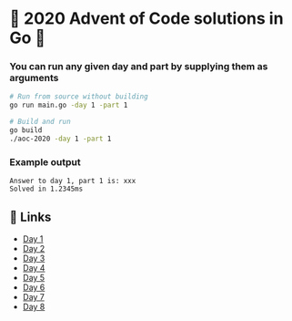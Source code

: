 # :gift: 2020 Advent of Code solutions in Go :gift:

### You can run any given day and part by supplying them as arguments
```bash
# Run from source without building
go run main.go -day 1 -part 1

# Build and run
go build
./aoc-2020 -day 1 -part 1
```

### Example output
```
Answer to day 1, part 1 is: xxx
Solved in 1.2345ms
```

## :christmas_tree: Links
* [Day 1](day/one/one.go) 
* [Day 2](day/two/two.go)
* [Day 3](day/three/three.go)
* [Day 4](day/four/four.go)
* [Day 5](day/five/five.go)
* [Day 6](day/six/six.go)
* [Day 7](day/seven/seven.go)
* [Day 8](day/eight/eight.go)
